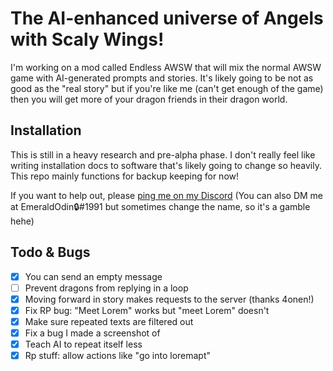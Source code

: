 # The AI-enhanced universe of Angels with Scaly Wings!

I'm working on a mod called Endless AWSW that will mix the normal AWSW game with AI-generated prompts and stories. It's likely going to be not as good as the "real story" but if you're like me (can't get enough of the game) then you will get more of your dragon friends in their dragon world.

## Installation

This is still in a heavy research and pre-alpha phase. I don't really feel like writing installation docs to software that's likely going to change so heavily. This repo mainly functions for backup keeping for now!

If you want to help out, please [ping me on my Discord](https://discord.gg/gKcb5U3) (You can also DM me at EmeraldOdin🔒#1991 but sometimes change the name, so it's a gamble hehe)

## Todo & Bugs

- [x] You can send an empty message
- [ ] Prevent dragons from replying in a loop
- [x] Moving forward in story makes requests to the server (thanks 4onen!)
- [x] Fix RP bug: "Meet Lorem" works but "meet Lorem" doesn't
- [x] Make sure repeated texts are filtered out
- [x] Fix a bug I made a screenshot of
- [x] Teach AI to repeat itself less
- [x] Rp stuff: allow actions like "go into loremapt"
